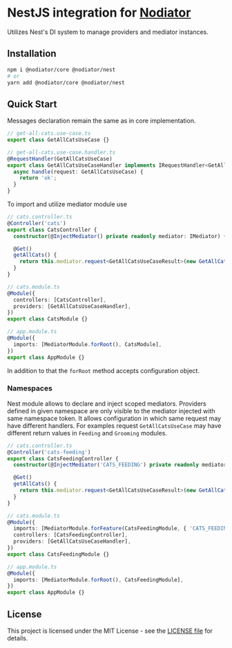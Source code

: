 # NestJS integration for [Nodiator](https://github.com/Matii96/nodiator)

Utilizes Nest's DI system to manage providers and mediator instances.

## Installation

```bash
npm i @nodiator/core @nodiator/nest
# or
yarn add @nodiator/core @nodiator/nest
```

## Quick Start

Messages declaration remain the same as in core implementation.

```ts
// get-all-cats.use-case.ts
export class GetAllCatsUseCase {}

// get-all-cats.use-case.handler.ts
@RequestHandler(GetAllCatsUseCase)
export class GetAllCatsUseCaseHandler implements IRequestHandler<GetAllCatsUseCase, GetAllCatsUseCaseResult> {
  async handle(request: GetAllCatsUseCase) {
    return 'ok';
  }
}
```

To import and utilize mediator module use

```ts
// cats.controller.ts
@Controller('cats')
export class CatsController {
  constructor(@InjectMediator() private readonly mediator: IMediator) {}

  @Get()
  getAllCats() {
    return this.mediator.request<GetAllCatsUseCaseResult>(new GetAllCatsUseCase());
  }
}

// cats.module.ts
@Module({
  controllers: [CatsController],
  providers: [GetAllCatsUseCaseHandler],
})
export class CatsModule {}

// app.module.ts
@Module({
  imports: [MediatorModule.forRoot(), CatsModule],
})
export class AppModule {}
```

In addition to that the `forRoot` method accepts configuration object.

### Namespaces

Nest module allows to declare and inject scoped mediators. Providers defined in given namespace are only visible to the mediator injected with same namespace token. It allows configuration in which same request may have different handlers. For examples request `GetAllCatsUseCase` may have different return values in `Feeding` and `Grooming` modules.

```ts
// cats.controller.ts
@Controller('cats-feeding')
export class CatsFeedingController {
  constructor(@InjectMediator('CATS_FEEDING') private readonly mediator: IMediator) {}

  @Get()
  getAllCats() {
    return this.mediator.request<GetAllCatsUseCaseResult>(new GetAllCatsUseCase());
  }
}

// cats.module.ts
@Module({
  imports: [MediatorModule.forFeature(CatsFeedingModule, { 'CATS_FEEDING' })],
  controllers: [CatsFeedingController],
  providers: [GetAllCatsUseCaseHandler],
})
export class CatsFeedingModule {}

// app.module.ts
@Module({
  imports: [MediatorModule.forRoot(), CatsFeedingModule],
})
export class AppModule {}
```

## License

This project is licensed under the MIT License - see the [LICENSE file](https://github.com/Matii96/nodiator/tree/main/LICENSE) for details.
